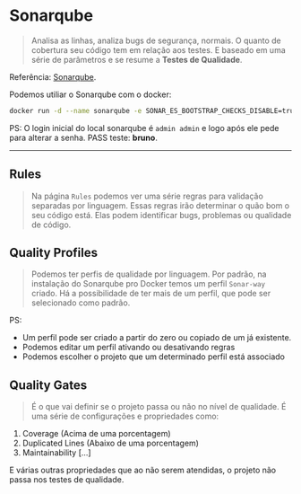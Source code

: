 # Sonarqube

> Analisa as linhas, analiza bugs de segurança, normais. O quanto de cobertura seu código tem em relação aos testes. E baseado em uma série de parâmetros e se resume a **Testes de Qualidade**.

Referência: [Sonarqube](https://www.sonarqube.org/).

Podemos utiliar o Sonarqube com o docker:
```bash
docker run -d --name sonarqube -e SONAR_ES_BOOTSTRAP_CHECKS_DISABLE=true -p 9000:9000 sonarqube:latest
```

PS: O login inicial do local sonarqube é `admin admin` e logo após ele pede para alterar a senha.
PASS teste: **bruno**.

---

## Rules

> Na página `Rules` podemos ver uma série regras para validação separadas por linguagem. Essas regras irão determinar o quão bom o seu código está. Elas podem identificar bugs, problemas ou qualidade de código.

## Quality Profiles

> Podemos ter perfis de qualidade por linguagem. Por padrão, na instalação do Sonarqube pro Docker temos um perfil `Sonar-way` criado. Há a possibilidade de ter mais de um perfil, que pode ser selecionado como padrão.

PS:
* Um perfil pode ser criado a partir do zero ou copiado de um já existente.
* Podemos editar um perfil ativando ou desativando regras
* Podemos escolher o projeto que um determinado perfil está associado

## Quality Gates

> É o que vai definir se o projeto passa ou não no nível de qualidade. É uma série de configurações e propriedades como:
1. Coverage (Acima de uma porcentagem)
2. Duplicated Lines (Abaixo de uma porcentagem)
3. Maintainability [...]

E várias outras propriedades que ao não serem atendidas, o projeto não passa nos testes de qualidade.